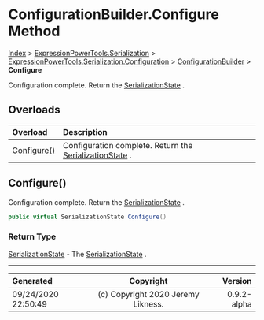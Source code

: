 ﻿# ConfigurationBuilder.Configure Method

[Index](../index.md) > [ExpressionPowerTools.Serialization](ExpressionPowerTools.Serialization.a.md) > [ExpressionPowerTools.Serialization.Configuration](ExpressionPowerTools.Serialization.Configuration.n.md) > [ConfigurationBuilder](ExpressionPowerTools.Serialization.Configuration.ConfigurationBuilder.cs.md) > **Configure**

Configuration complete. Return the [SerializationState](ExpressionPowerTools.Serialization.Serializers.SerializationState.cs.md) .

## Overloads

| Overload | Description |
| :-- | :-- |
| [Configure()](#configure) | Configuration complete. Return the [SerializationState](ExpressionPowerTools.Serialization.Serializers.SerializationState.cs.md) . |
## Configure()

Configuration complete. Return the [SerializationState](ExpressionPowerTools.Serialization.Serializers.SerializationState.cs.md) .

```csharp
public virtual SerializationState Configure()
```

### Return Type

 [SerializationState](ExpressionPowerTools.Serialization.Serializers.SerializationState.cs.md)  - The [SerializationState](ExpressionPowerTools.Serialization.Serializers.SerializationState.cs.md) .



---

| Generated | Copyright | Version |
| :-- | :-: | --: |
| 09/24/2020 22:50:49 | (c) Copyright 2020 Jeremy Likness. | 0.9.2-alpha |
